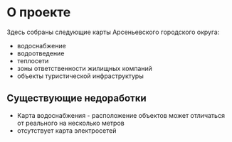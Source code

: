 

О проекте
=================

Здесь собраны следующие карты Арсеньевского городского округа:

- водоснабжение
- водоотведение
- теплосети
- зоны ответственности жилищных компаний
- объекты туристической инфраструктуры

Существующие недоработки
------------------------

- Карта водоснабжения - расположение объектов может отличаться от реального на несколько метров
- отсутствует карта электросетей
